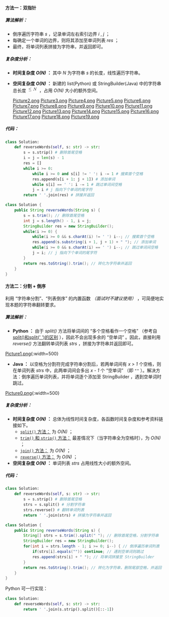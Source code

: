 #### 方法一：双指针

##### 算法解析：
 
- 倒序遍历字符串 *s* ，记录单词左右索引边界 *i* , *j* ；
- 每确定一个单词的边界，则将其添加至单词列表 *res* ；
- 最终，将单词列表拼接为字符串，并返回即可。

##### 复杂度分析：

- **时间复杂度 *O(N)* ：** 其中 *N* 为字符串 *s* 的长度，线性遍历字符串。
- **空间复杂度 *O(N)* ：** 新建的 list(Python) 或 StringBuilder(Java) 中的字符串总长度 ![\leqN ](./p__leq_N_.png)  ，占用 *O(N)* 大小的额外空间。

  [Picture2.png](https://pic.leetcode-cn.com/b381201214fe7ffa97d8e23575fc26cc3914be6941219cafb90124d6bcca173a-Picture2.png)  [Picture3.png](https://pic.leetcode-cn.com/2b3fe2e60404c47a53ae225438dce5f4e213ad981bcbc0b06e397ea8340045e5-Picture3.png)  [Picture4.png](https://pic.leetcode-cn.com/ba89778b47a981029406ba7efb84ef955cb3064b9f3113ffaa9e586e33d22955-Picture4.png)  [Picture5.png](https://pic.leetcode-cn.com/b0ad3cf17cb1c7ee3b99a851990c74445ab8468f95b86f682bec241d699db485-Picture5.png)  [Picture6.png](https://pic.leetcode-cn.com/50b610a0cb0af5e8082b9675eac50189c2896add750e99d45643f6e275491efb-Picture6.png)  [Picture7.png](https://pic.leetcode-cn.com/5ea9e06ec4bbe3b790076b2012ddf99b2833e44985e743e23b85bbb8c65d0e65-Picture7.png)  [Picture8.png](https://pic.leetcode-cn.com/16a4dd165b9fd5e2f031c91a593bc83968765244a17312eb7fe7fc4a9a04d2a6-Picture8.png)  [Picture9.png](https://pic.leetcode-cn.com/acdf041c8ee64e86159e0ba176cf14700ca26b3c6a90503a076e947e2e10d096-Picture9.png)  [Picture10.png](https://pic.leetcode-cn.com/93a33590b28015e24ed043e313147dce71d4e74a7d07f05f45bc1d299da7ef3b-Picture10.png)  [Picture11.png](https://pic.leetcode-cn.com/5618744fa0c73fef97a919e3e80e7d18972f49bb879cdfb46fd065fc040c8e4b-Picture11.png)  [Picture12.png](https://pic.leetcode-cn.com/67d9a4d475b8a5043b8b0e16704bebc6fe35fa74bdf08e77a3101fa2e8d76394-Picture12.png)  [Picture13.png](https://pic.leetcode-cn.com/2923a078002c1dd35e885376759b6846ee853e944d2376e7cfc114f9fdc033a6-Picture13.png)  [Picture14.png](https://pic.leetcode-cn.com/ddf0d988b81bc27d59ebad4e49c5ce683938688155fcde9a7f06abc749c659f4-Picture14.png)  [Picture15.png](https://pic.leetcode-cn.com/49c6bc342d9dc87169f96c62269a92ffbd13b9bd5cef201932385a69a7e03ce9-Picture15.png)  [Picture16.png](https://pic.leetcode-cn.com/b6b1182bd96b3d2a95472e4c28eea2579b1bcd703f43956011eccd50e39cdbcf-Picture16.png)  [Picture17.png](https://pic.leetcode-cn.com/5c08bcf4f3fa451a66bf429c32da31fb4f485ab5297ae5173a4a1c7a4f42c843-Picture17.png)  [Picture18.png](https://pic.leetcode-cn.com/a628e3eca6187523fc80b253868b06736c6d91b07dc330dc67314d04e328b9a8-Picture18.png)  [Picture19.png](https://pic.leetcode-cn.com/73dee0b058713771cd9d369550b6a0cb9060817173f11462c29c2600b623ba5f-Picture19.png) 

##### 代码：

```python []
class Solution:
    def reverseWords(self, s: str) -> str:
        s = s.strip() # 删除首尾空格
        i = j = len(s) - 1
        res = []
        while i >= 0:
            while i >= 0 and s[i] != ' ': i -= 1 # 搜索首个空格
            res.append(s[i + 1: j + 1]) # 添加单词
            while s[i] == ' ': i -= 1 # 跳过单词间空格
            j = i # j 指向下个单词的尾字符
        return ' '.join(res) # 拼接并返回
```

```java []
class Solution {
    public String reverseWords(String s) {
        s = s.trim(); // 删除首尾空格
        int j = s.length() - 1, i = j;
        StringBuilder res = new StringBuilder();
        while(i >= 0) {
            while(i >= 0 && s.charAt(i) != ' ') i--; // 搜索首个空格
            res.append(s.substring(i + 1, j + 1) + " "); // 添加单词
            while(i >= 0 && s.charAt(i) == ' ') i--; // 跳过单词间空格
            j = i; // j 指向下个单词的尾字符
        }
        return res.toString().trim(); // 转化为字符串并返回
    }
}
```

#### 方法二：分割 + 倒序

利用 “字符串分割”、“列表倒序” 的内置函数 *（面试时不建议使用）* ，可简便地实现本题的字符串翻转要求。

##### 算法解析：

- **Python ：** 由于 *split()* 方法将单词间的 “多个空格看作一个空格” （参考自 [split()和split(' ')的区别](https://www.cnblogs.com/python-coder/p/10073329.html) ），因此不会出现多余的 “空单词” 。因此，直接利用 *reverse()* 方法翻转单词列表 *strs* ，拼接为字符串并返回即可。

 [Picture1.png](https://pic.leetcode-cn.com/8cf5ef2cf61bb805827b6f2d034cb638dbeca52518880af495cb3c76a94ecc6b-Picture1.png){:width=500}

- **Java ：** 以空格为分割符完成字符串分割后，若两单词间有 *x > 1* 个空格，则在单词列表 *strs* 中，此两单词间会多出 *x - 1* 个 “空单词” （即 `""` ）。解决方法：倒序遍历单词列表，并将单词逐个添加至 StringBuilder ，遇到空单词时跳过。

 [Picture0.png](https://pic.leetcode-cn.com/9ef4a9ea565bf1c2d9209ca94881a77288f90f222476cfd44c418fa3f2d2d7c1-Picture0.png){:width=500}

##### 复杂度分析：

- **时间复杂度 *O(N)* ：** 总体为线性时间复杂度，各函数时间复杂度和参考资料链接如下。
  - [`split()` 方法：](https://softwareengineering.stackexchange.com/questions/331909/whats-the-complexity-of-javas-string-split-function) 为 *O(N)* ；
  - [`trim()` 和 `strip()` 方法：](https://stackoverflow.com/questions/51110114/is-string-trim-faster-than-string-replace) 最差情况下（当字符串全为空格时），为 *O(N)* ；
  - [`join()` 方法：](https://stackoverflow.com/questions/37133547/time-complexity-of-string-concatenation-in-python) 为 *O(N)* ；
  - [`reverse()` 方法：](https://stackoverflow.com/questions/37606159/what-is-the-time-complexity-of-python-list-reverse) 为 *O(N)* ；
- **空间复杂度 *O(N)* ：** 单词列表 *strs* 占用线性大小的额外空间。

##### 代码：

```python []
class Solution:
    def reverseWords(self, s: str) -> str:
        s = s.strip() # 删除首尾空格
        strs = s.split() # 分割字符串
        strs.reverse() # 翻转单词列表
        return ' '.join(strs) # 拼接为字符串并返回
```

```java []
class Solution {
    public String reverseWords(String s) {
        String[] strs = s.trim().split(" "); // 删除首尾空格，分割字符串
        StringBuilder res = new StringBuilder();
        for(int i = strs.length - 1; i >= 0; i--) { // 倒序遍历单词列表
            if(strs[i].equals("")) continue; // 遇到空单词则跳过
            res.append(strs[i] + " "); // 将单词拼接至 StringBuilder
        }
        return res.toString().trim(); // 转化为字符串，删除尾部空格，并返回
    }
}
```

Python 可一行实现：

```python
class Solution:
    def reverseWords(self, s: str) -> str:
        return ' '.join(s.strip().split()[::-1])
```